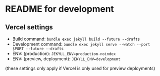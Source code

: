 # README for development

## Vercel settings

- Build command: `bundle exec jekyll build --future --drafts`
- Development command: `bundle exec jekyll serve --watch --port $PORT --future --drafts`
- ENV: (production): `JEKYLL_ENV=production-noindex`
- ENV: (preview, deployment): `JEKYLL_ENV=development`

(these settings only apply if Vercel is only used for preview deployments)

